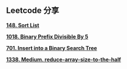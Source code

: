 ## Leetcode 分享

**[148. Sort List](https://hahaws.github.io/LeetCode/148)**

**[1018. Binary Prefix Divisible By 5](https://hahaws.github.io/LeetCode/1018)**

**[701. Insert into a Binary Search Tree](https://hahaws.github.io/LeetCode/701)**

**[1338. Medium. reduce-array-size-to-the-half](./LeetCode/1338.md)**